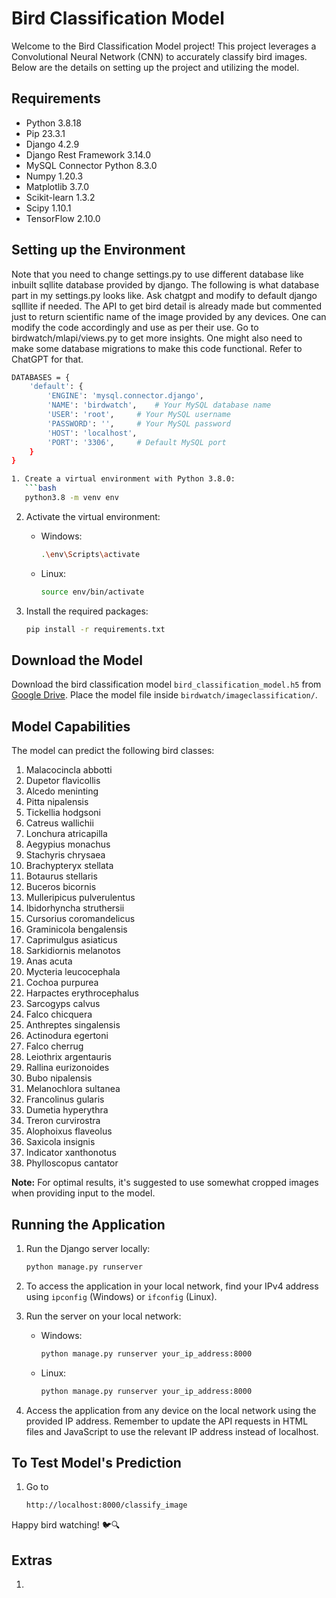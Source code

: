 # Bird Classification Model

Welcome to the Bird Classification Model project! This project leverages a Convolutional Neural Network (CNN) to accurately classify bird images. Below are the details on setting up the project and utilizing the model.

## Requirements

- Python 3.8.18
- Pip 23.3.1
- Django 4.2.9
- Django Rest Framework 3.14.0
- MySQL Connector Python 8.3.0
- Numpy 1.20.3
- Matplotlib 3.7.0
- Scikit-learn 1.3.2
- Scipy 1.10.1
- TensorFlow 2.10.0

## Setting up the Environment
Note that you need to change settings.py to use different database like inbuilt sqllite database provided by django. 
The following is what database part in my settings.py looks like. Ask chatgpt and modify to default django sqlllite if needed. 
The API to get bird detail is already made but commented just to return scientific name of the image provided by any devices. 
One can modify the code accordingly and use as per their use. Go to birdwatch/mlapi/views.py to get more insights. 
One might also need to make some database migrations to make this code functional. Refer to ChatGPT for that.
```bash
DATABASES = {
    'default': {
        'ENGINE': 'mysql.connector.django',
        'NAME': 'birdwatch',    # Your MySQL database name
        'USER': 'root',     # Your MySQL username
        'PASSWORD': '',     # Your MySQL password
        'HOST': 'localhost',
        'PORT': '3306',     # Default MySQL port
    }
}

1. Create a virtual environment with Python 3.8.0:
   ```bash
   python3.8 -m venv env
   ```

2. Activate the virtual environment:
   - Windows:
     ```bash
     .\env\Scripts\activate
     ```
   - Linux:
     ```bash
     source env/bin/activate
     ```

3. Install the required packages:
   ```bash
   pip install -r requirements.txt
   ```

## Download the Model

Download the bird classification model `bird_classification_model.h5` from [Google Drive](https://drive.google.com/file/d/1iH9_p35WGNQXdwYQnyMpMQ60cwYJUWS8/view?usp=sharing). Place the model file inside `birdwatch/imageclassification/`.

## Model Capabilities

The model can predict the following bird classes:

1. Malacocincla abbotti
2. Dupetor flavicollis
3. Alcedo meninting
4. Pitta nipalensis
5. Tickellia hodgsoni
6. Catreus wallichii
7. Lonchura atricapilla
8. Aegypius monachus
9. Stachyris chrysaea
10. Brachypteryx stellata
11. Botaurus stellaris
12. Buceros bicornis
13. Mulleripicus pulverulentus
14. Ibidorhyncha struthersii
15. Cursorius coromandelicus
16. Grаminicolа bengalensis
17. Caprimulgus asiaticus
18. Sarkidiornis melanotos
19. Anas acuta
20. Mycteria leucocephala
21. Cochoa purpurea
22. Harpactes erythrocephalus
23. Sarcogyps calvus
24. Falco chicquera
25. Anthreptes singalensis
26. Actinodura egertoni
27. Falco cherrug
28. Leiothrix argentauris
29. Rallina eurizonoides
30. Bubo nipalensis
31. Melanochlora sultanea
32. Francolinus gularis
33. Dumetia hyperythra
34. Treron curvirostra
35. Alophoixus flaveolus
36. Saxicola insignis
37. Indicator xanthonotus
38. Phylloscopus cantator


**Note:** For optimal results, it's suggested to use somewhat cropped images when providing input to the model.

## Running the Application

1. Run the Django server locally:
   ```bash
   python manage.py runserver
   ```

2. To access the application in your local network, find your IPv4 address using `ipconfig` (Windows) or `ifconfig` (Linux).

3. Run the server on your local network:
   - Windows:
     ```bash
     python manage.py runserver your_ip_address:8000
     ```
   - Linux:
     ```bash
     python manage.py runserver your_ip_address:8000
     ```

4. Access the application from any device on the local network using the provided IP address. Remember to update the API requests in HTML files and JavaScript to use the relevant IP address instead of localhost.

## To Test Model's Prediction
1. Go to
   ```bash
   http://localhost:8000/classify_image
Happy bird watching! 🐦🔍

## Extras
1. 
